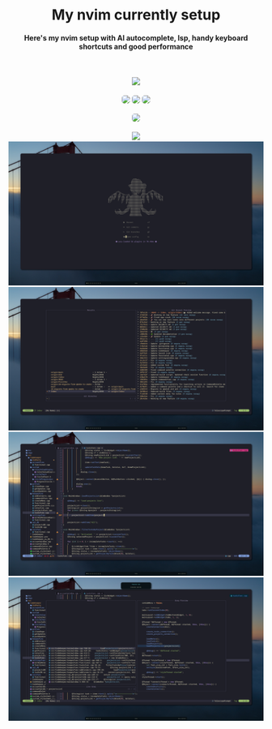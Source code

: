 <div align="center">
    <h1>My nvim currently setup</h1>
    <h4>Here's my nvim setup with AI autocomplete, lsp, handy keyboard shortcuts and good performance</h4>
    <br><br>
    <img src="https://github.com/user-attachments/assets/5ef7f84e-c34b-4e83-9e20-7c72aebc1658" />
    <br><br>
    <img class="badge" src="https://img.shields.io/github/last-commit/Nighty3098/nvim?style=for-the-badge&color=7dc4e4&logoColor=D9E0EE&labelColor=1c1c29" style="border-radius: 5px;"/>
    <img class="badge" src="https://img.shields.io/github/issues/Nighty3098/nvim?style=for-the-badge&color=dbb6ed&logoColor=ffffff&labelColor=1c1c29"  style="border-radius: 5px;"/>
    <img class="badge" src="https://img.shields.io/github/stars/Nighty3098/nvim?style=for-the-badge&color=eed49f&logoColor=D9E0EE&labelColor=1c1c29" style="border-radius: 5px;"/>
    <br><br>
    <a href="https://discord.gg/6xEc5WFK"><img  class="badge" src="https://img.shields.io/discord/1238858182403559505.svg?label=Discord&logo=Discord&style=for-the-badge&color=f5a7a0&logoColor=FFFFFF&labelColor=1c1c29" style="border-radius: 5px;"/></a>
    <br><br>
    <a href = "https://github.com/Nighty3098/nvim/graphs/contributors">
        <img src = "https://contrib.rocks/image?repo=Nighty3098/nvim"/>
    </a>
    <img src="img/1.png" />
    <img src="img/2.png" />
    <img src="img/3.png" />
    <img src="img/4.png" />
</div>
